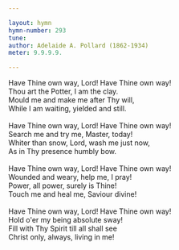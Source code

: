 ```yaml
---

layout: hymn
hymn-number: 293
tune: 
author: Adelaide A. Pollard (1862-1934)
meter: 9.9.9.9.

---
```

Have Thine own way, Lord! Have Thine own way!<br>Thou art the Potter, I am the clay.<br>Mould me and make me after Thy will,<br>While I am waiting, yielded and still.<br><br>Have Thine own way, Lord! Have Thine own way!<br>Search me and try me, Master, today!<br>Whiter than snow, Lord, wash me just now,<br>As in Thy presence humbly bow.<br><br>Have Thine own way, Lord! Have Thine own way!<br>Wounded and weary, help me, I pray!<br>Power, all power, surely is Thine!<br>Touch me and heal me, Saviour divine!<br><br>Have Thine own way, Lord! Have Thine own way!<br>Hold o'er my being absolute sway!<br>Fill with Thy Spirit till all shall see<br>Christ only, always, living in me!<br><br><br>
